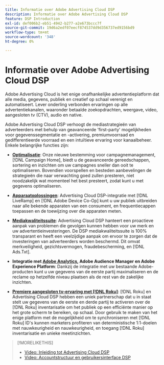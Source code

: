 ```yaml
---
title: Informatie over Adobe Advertising Cloud DSP
description: Informatie over Adobe Advertising Cloud DSP
feature: DSP Introduction
exl-id: def006b2-eb51-4942-b277-a2e673bccc7f
source-git-commit: 19d6a2edf07eecf874537dd9d356737ed9156bd9
workflow-type: tm+mt
source-wordcount: '348'
ht-degree: 0%

---
```


# Informatie over Adobe Advertising Cloud DSP

Adobe Advertising Cloud is het enige onafhankelijke advertentieplatform dat alle media, gegevens, publiek en creatief op schaal verenigt en automatiseert. Lever onderling verbonden ervaringen op alle advertentiekanalen, waaronder betaalde zoekopdrachten, weergave, video, aangesloten tv (CTV), audio en native.

Adobe Advertising Cloud DSP verhoogt de mediastrategieën van adverteerders met behulp van geavanceerde &#39;first-party&#39; mogelijkheden voor gegevenssegmentatie en -activering, premiumvoorraad en gedifferentieerde voorraad en een intuïtieve ervaring voor kanaalbeheer. Enkele belangrijke functies zijn:

* [**Optimalisatie**](features/optimization.md): Onze nieuwe bestemming voor campagnemanagement, [!DNL Campaign Home], biedt u de geavanceerde gereedschappen, sortering en inzichten om uw campagnes sneller dan ooit te optimaliseren. Bovendien voorspellen en besteden aanbevelingen de strategieën die naar verwachting goed zullen presteren, niet noodzakelijk wat momenteel het best presteert, zodat kunt u met gegevens optimaliseren.

* [**Apparaatoplossingen**](features/cross-device-solutions.md): Advertising Cloud DSP-integratie met [!DNL LiveRamp] en [!DNL Adobe Device Co-Op] kunt u uw publiek uitbreiden naar alle bekende apparaten van een consument, en frequentiecappen toepassen en de toewijzing over die apparaten meten.

* [**Mediakwaliteitssuite**](features/brand-safety-media-quality.md): Advertising Cloud DSP hanteert een proactieve aanpak van problemen die gevolgen kunnen hebben voor uw merk en uw advertentieinvesteringen. De DSP mediakwaliteitssuite is 100% transparant en heeft een veelzijdige aanpak om ervoor te zorgen dat de investeringen van adverteerders worden beschermd. Dit omvat merkveiligheid, gezichtsvermogen, fraudebescherming, en [!DNL Ads.Txt].

* **Integratie met [Adobe Analytics](/help/integrations/analytics/overview.md), Adobe Audience Manager en Adobe Experience Platform**: Dankzij de integratie met uw bestaande Adobe-producten kunt u uw gegevens van de eerste partij maximaliseren en de reclame op hetzelfde niveau plaatsen als de rest van de zakelijke inzichten.

* [**Premiere aangesloten tv-ervaring met [!DNL Roku]**](/help/dsp/inventory/roku-inventory.md): [!DNL Roku] en Advertising Cloud DSP hebben een uniek partnerschap dat u in staat stelt uw gegevens van de eerste en derde partij te activeren over de [!DNL Roku] inventarisatie om het publiek op een efficiënte manier op het grote scherm te bereiken, op schaal. Door gebruik te maken van het enige platform met de mogelijkheid om te synchroniseren met [!DNL Roku] ID&#39;s kunnen marketers profiteren van deterministische 1:1-doelen met nauwkeurigheid en nauwkeurigheid, en toegang [!DNL Roku] inventarisatie en unieke meetinzichten.

>[!MORELIKETHIS]
>
>* [Video: Inleiding tot Advertising Cloud DSP](https://experienceleague.adobe.com/docs/advertising-cloud-learn/tutorials/dsp/intro.html)
>* [Video: Accountstructuur en gebruikersinterface DSP](https://experienceleague.adobe.com/docs/advertising-cloud-learn/tutorials/dsp/ui.html)

